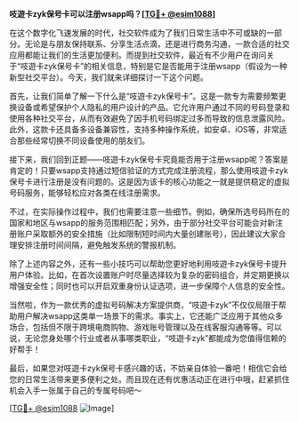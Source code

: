 **吱遊卡zyk保号卡可以注册wsapp吗？[[TG💪+ @esim1088](https://t.me/s/esim1088)]**

在这个数字化飞速发展的时代，社交软件成为了我们日常生活中不可或缺的一部分。无论是与朋友保持联系、分享生活点滴，还是进行商务沟通，一款合适的社交应用都能让我们的生活更加便利。而提到社交软件，最近有不少用户在询问关于“吱遊卡zyk保号卡”的相关信息，特别是它是否能用于注册wsapp（假设为一种新型社交平台）。今天，我们就来详细探讨一下这个问题。

首先，让我们简单了解一下什么是“吱遊卡zyk保号卡”。这是一款专为需要频繁更换设备或希望保护个人隐私的用户设计的产品。它允许用户通过不同的号码登录和使用各种社交平台，从而有效避免了因手机号码绑定过多而导致的信息泄露风险。此外，这款卡还具备多设备兼容性，支持多种操作系统，如安卓、iOS等，非常适合那些经常切换不同设备使用的朋友们。

接下来，我们回到正题——吱遊卡zyk保号卡究竟能否用于注册wsapp呢？答案是肯定的！只要wsapp支持通过短信验证的方式完成注册流程，那么使用吱遊卡zyk保号卡进行注册是没有问题的。这是因为该卡的核心功能之一就是提供稳定的虚拟号码服务，能够轻松应对各类在线注册需求。

不过，在实际操作过程中，我们也需要注意一些细节。例如，确保所选号码所在的国家和地区与wsapp的服务范围相匹配；另外，由于部分社交平台可能会对新注册账户采取额外的安全措施（比如限制短时间内大量创建账号），因此建议大家合理安排注册时间间隔，避免触发系统的警报机制。

除了上述内容之外，还有一些小技巧可以帮助您更好地利用吱遊卡zyk保号卡提升用户体验。比如，在首次设置账户时尽量选择较为复杂的密码组合，并定期更换以增强安全性；同时也可以开启双重身份认证选项，进一步保障个人信息的安全性。

当然啦，作为一款优秀的虚拟号码解决方案提供商，“吱遊卡zyk”不仅仅局限于帮助用户解决wsapp这类单一场景下的需求。事实上，它还能广泛应用于其他众多场合，包括但不限于跨境电商购物、游戏账号管理以及在线客服沟通等等。可以说，无论您身处哪个行业或者从事哪类职业，“吱遊卡zyk”都能成为您值得信赖的好帮手！

最后，如果您对吱遊卡zyk保号卡感兴趣的话，不妨亲自体验一番吧！相信它会给您的日常生活带来更多便利之处。而且现在还有优惠活动正在进行中哦，赶紧抓住机会入手一张属于自己的专属号码吧～

[[TG💪+ @esim1088](https://t.me/s/esim1088) ![Image](https://i.postimg.cc/4NQfJmqS/Snipaste-2025-05-13-00-14-12.png)]